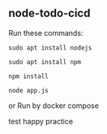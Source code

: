 ## node-todo-cicd

Run these commands:


`sudo apt install nodejs`


`sudo apt install npm`


`npm install`

`node app.js`

or Run by docker compose

test
happy practice

